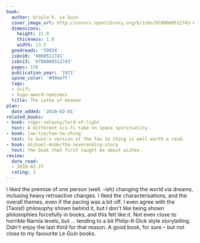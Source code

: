 ```yaml
---
book:
  author: Ursula K. Le Guin
  cover_image_url: http://covers.openlibrary.org/b/isbn/9780060512743-L.jpg
  dimensions:
    height: 21.0
    thickness: 1.0
    width: 13.5
  goodreads: '59924'
  isbn10: '0060512741'
  isbn13: '9780060512743'
  pages: 176
  publication_year: '1971'
  spine_color: '#d9ae7f'
  tags:
  - scifi
  - hugo-award-nominees
  title: The Lathe of Heaven
plan:
  date_added: '2018-02-01'
related_books:
- book: roger-zelazny/lord-of-light
  text: A different sci-fi take on space spirituality.
- book: lao-tzu/tao-te-ching
  text: le Guin's version of the Tao te Ching is well worth a read.
- book: michael-ende/the-neverending-story
  text: The book that first taught me about wishes.
review:
  date_read:
  - 2018-02-27
  rating: 3
---
```


I liked the premise of one person (well. -ish) changing the world via dreams, inclusing heavy retroactive changes. I
liked the characterisations, and the overall themes, even if the pacing was a bit off. I even agree with the (Taoist)
philosophy shown behind it, but I don't like being shown philosophies forcefully in books, and this felt like it. Not
even close to horrible Narnia levels, but … tending to a bit Philip-K-Dick style storytelling. Didn't enjoy the last
third for that reason. A good book, for sure – but not close to my favourite Le Guin books.
